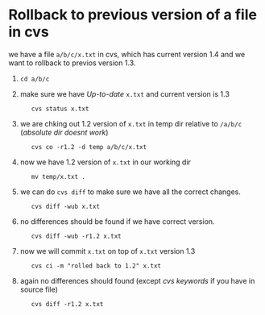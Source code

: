 Rollback to previous version of a file in cvs
=============================================

we have a file `a/b/c/x.txt` in cvs, which has current version 1.4
and we want to rollback to previos version 1.3.

1. `cd a/b/c`

2. make sure we have *Up-to-date* `x.txt` and current version is 1.3

          cvs status x.txt

3. we are chking out 1.2 version of `x.txt` in temp dir relative to `/a/b/c`
    (*absolute dir doesnt work*)

          cvs co -r1.2 -d temp a/b/c/x.txt


4. now we have 1.2 version of `x.txt` in our working dir

          mv temp/x.txt .

5. we can do `cvs diff` to make sure we have all the correct changes.

          cvs diff -wub x.txt

6. no differences should be found if we have correct version.

          cvs diff -wub -r1.2 x.txt

7. now we will commit `x.txt` on top of `x.txt` version 1.3

          cvs ci -m "rolled back to 1.2" x.txt

8. again no differences should found (except *cvs keywords* if you have in source file)

          cvs diff -r1.2 x.txt


